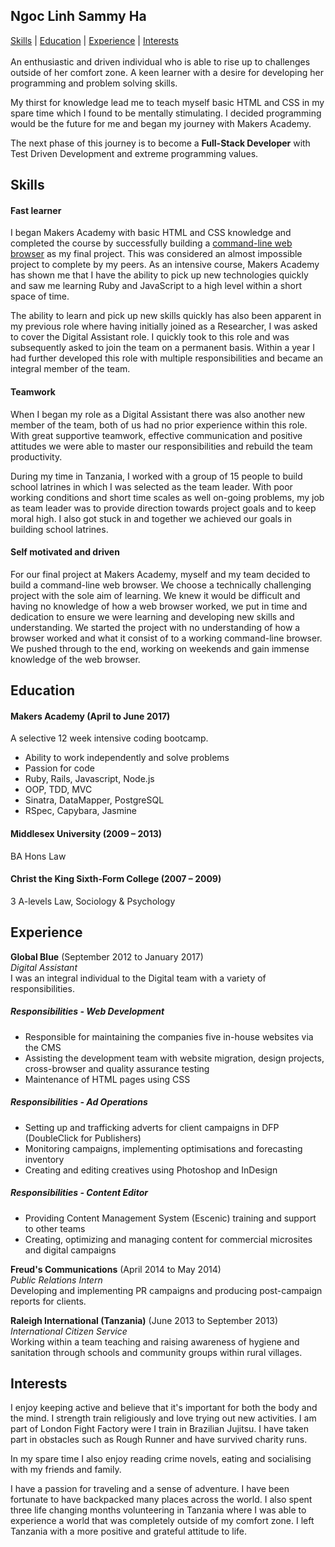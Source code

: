 ## Ngoc Linh Sammy Ha

[Skills](#skills) | [Education](#education) | [Experience](#experience) | [Interests](#interests) <br>
<br>
An enthusiastic and driven individual who is able to rise up to challenges outside of her comfort zone. A keen learner with a desire for developing her programming and problem solving skills.

My thirst for knowledge lead me to teach myself basic HTML and CSS in my spare time which I found to be mentally stimulating. I decided programming would be the future for me and began my journey with Makers Academy.

The next phase of this journey is to become a **Full-Stack Developer** with Test Driven Development and extreme programming values.

## Skills
#### Fast learner

I began Makers Academy with basic HTML and CSS knowledge and completed the course by successfully building a [command-line web browser](https://github.com/ffasolin/web-browser) as my final project. This was considered an almost impossible project to complete by my peers. As an intensive course, Makers Academy has shown me that I have the ability to pick up new technologies quickly and saw me learning Ruby and JavaScript to a high level within a short space of time.

The ability to learn and pick up new skills quickly has also been apparent in my previous role where having initially joined as a Researcher, I was asked to cover the Digital Assistant role.  I quickly took to this role and was subsequently asked to join the team on a permanent basis.  Within a year I had further developed this role with multiple responsibilities and became an integral member of the team.

#### Teamwork

When I began my role as a Digital Assistant there was also another new member of the team, both of us had no prior experience within this role. With great supportive teamwork, effective communication and positive attitudes we were able to master our responsibilities and rebuild the team productivity.

During my time in Tanzania, I worked with a group of 15 people to build school latrines in which I was selected as the team leader.  With poor working conditions and short time scales as well on-going problems, my job as team leader was to provide direction towards project goals and to keep moral high. I also got stuck in and together we achieved our goals in building school latrines.

#### Self motivated and driven

For our final project at Makers Academy, myself and my team decided to build a command-line web browser. We choose a technically challenging project with the sole aim of learning. We knew it would be difficult and having no knowledge of how a web browser worked, we put in time and dedication to ensure we were learning and developing new skills and understanding. We started the project with no understanding of how a browser worked and what it consist of to a working command-line browser. We pushed through to the end, working on weekends and gain immense knowledge of the web browser.


## Education
#### Makers Academy (April to June 2017)
A selective 12 week intensive coding bootcamp.

- Ability to work independently and solve problems
- Passion for code
- Ruby, Rails, Javascript, Node.js
- OOP, TDD, MVC
- Sinatra, DataMapper, PostgreSQL
- RSpec, Capybara, Jasmine

#### Middlesex University (2009 – 2013)
BA Hons Law

#### Christ the King Sixth-Form College (2007 – 2009)
3 A-levels Law, Sociology & Psychology

## Experience
**Global Blue** (September 2012 to January 2017)    
*Digital Assistant*<br />
I was an integral individual to the Digital team with a variety of responsibilities.
##### Responsibilities - Web Development
-	Responsible for maintaining the companies five in-house websites via the CMS
-	Assisting the development team with website migration, design projects, cross-browser and quality assurance testing
-	Maintenance of HTML pages using CSS
##### Responsibilities - Ad Operations
-	Setting up and trafficking adverts for client campaigns in DFP (DoubleClick for Publishers)
-	Monitoring campaigns, implementing optimisations and forecasting inventory
-	Creating and editing creatives using Photoshop and InDesign
##### Responsibilities - Content Editor
-	Providing Content Management System (Escenic) training and support to other teams
-	Creating, optimizing and managing content for commercial microsites and digital campaigns

**Freud's Communications** (April 2014 to May 2014)    
*Public Relations Intern*<br />
Developing and implementing PR campaigns and producing post-campaign reports for clients.

**Raleigh International (Tanzania)** (June 2013 to September 2013)    
*International Citizen Service*<br />
Working within a team teaching and raising awareness of hygiene and sanitation through schools and community groups within rural villages.


## Interests
I enjoy keeping active and believe that it's important for both the body and the mind. I strength train religiously and love trying out new activities. I am part of London Fight Factory were I train in Brazilian Jujitsu. I have taken part in obstacles such as Rough Runner and have survived charity runs.

In my spare time I also enjoy reading crime novels, eating and socialising with my friends and family.

I have a passion for traveling and a sense of adventure. I have been fortunate to have backpacked many places across the world. I also spent three life changing months volunteering in Tanzania where I was able to experience a world that was completely outside of my comfort zone. I left Tanzania with a more positive and grateful attitude to life.
